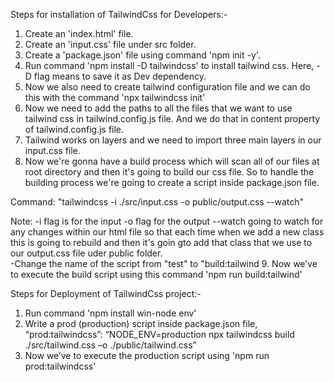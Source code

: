 Steps for installation of TailwindCss for Developers:-

1. Create an 'index.html' file.
2. Create an 'input.css' file under src folder.
3. Create a 'package.json' file using command 'npm init -y'.
4. Run command 'npm install -D tailwindcss' to install tailwind css. Here, -D flag means to save it as Dev dependency.
5. Now we also need to create tailwind configuration file and we can do this with the command 'npx tailwindcss init'
6. Now we need to add the paths to all the files that we want to use tailwind css in tailwind.config.js file. And we do that in content property of tailwind.config.js file.
7. Tailwind works on layers and we need to import three main layers in our input.css file.
8. Now we're gonna have a build process which will scan all of our files at root directory and then it's going to build our css file. So to handle the building process we're going to create a script inside package.json file.

Command:
"tailwindcss -i ./src/input.css -o public/output.css --watch"

Note:
 -i flag is for the input 
 -o flag for the output
 --watch going to watch for any changes within our html file so that each time when we add a new class this is going to rebuild and then it's goin gto add that class that we use to our output.css file uder public folder.  
 -Change the name of the script from "test" to "build:tailwind
9. Now we’ve to execute the build script using this command 'npm run build:tailwind'

 Steps for Deployment of TailwindCss project:-
 1. Run command 'npm install win-node env'
 2.	Write a prod (production) script inside package.json file,
    “prod:tailwindcss”: “NODE_ENV=production npx tailwindcss build ./src/tailwind.css –o ./public/tailwind.css”
 3. Now we’ve to execute the production script using 'npm run prod:tailwindcss' 